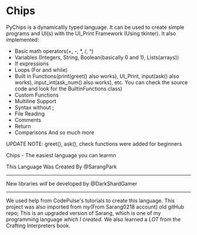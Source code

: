 # Chips
PyChips is a dynamicallly typed language.
It can be used to create simple programs and UI(s) with the UI_Print Framework (Using tkinter).
It also implemented:
  - Basic math operators(+, -, *, /, ^)
  - Variables (Integers, String, Boolean(basically 0 and 1), Lists(arrays))
  - If expressions
  - Loops (For and while)
  - Built in Functions(print(greet() also works), UI_Print, input(ask() also works), input_int(ask_num() also works), etc. You can check the source code and look for the BuiltinFunctions class)
  - Custom Functions
  - Multiline Support
  - Syntax without ;
  - File Reading
  - Comments
  - Return
  - Comparisons
  And so much more

UPDATE NOTE: greet(), ask(), check functions were added for beginners



Chips - The easiest language you can learmn

This Language Was Created By @SarangPark

----
New libraries _will_ be developed by @DarkShardGamer

----
We used help from CodePulse's tutorials to create this language.
This project was also imported from _my_(From Sarang0218 account) old gitHub repo; This is an upgraded version of Sarang, which is one of my programming language _which I created_.
We also learned a _LOT_ from the Crafting Interpreters book.

